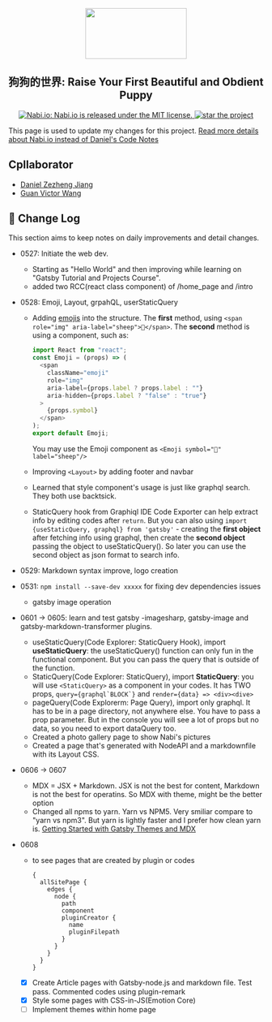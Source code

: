 <p align="center">
  <a href="https://nabi.io/">
    <img width="200" height="100" src="https://user-images.githubusercontent.com/35544956/83921374-35c9eb80-a74c-11ea-9964-077fdad5827d.png">
  </a>
</p>
<h2 align="center">
  狗狗的世界: Raise Your First Beautiful and Obdient Puppy 
</h2>

<p align="center">
  <a href="https://github.com/zjian107-su/nabi-io/blob/master/nabi-io/LICENSE">
    <img src="https://img.shields.io/github/license/zjian107-su/nabi-io?style=plastic" alt="Nabi.io: Nabi.io is released under the MIT license." />
  </a>
  <a href="https://github.com/zjian107-su/nabi-io">
    <img src="https://img.shields.io/github/stars/zjian107-su/nabi-io?logo=nabi&style=plastic" alt="star the project" />  
  </a>
</p>

This page is used to update my changes for this project. [Read more details about Nabi.io instead of Daniel's Code Notes](./nabi-io/README.md)

## **Cpllaborator**

- [Daniel Zezheng Jiang](https://github.com/zjian107-su)
- [Guan Victor Wang](https://github.com/ArchimedesAshes)

## 📝 **Change Log**

This section aims to keep notes on daily improvements and detail changes.

- 0527: Initiate the web dev.
  - Starting as "Hello World" and then improving while learning on "Gatsby Tutorial and Projects Course".
  - added two RCC(react class component) of /home_page and /intro
- 0528: Emoji, Layout, grpahQL, userStaticQuery

  - Adding [emojis](https://medium.com/@seanmcp/%EF%B8%8F-how-to-use-emojis-in-react-d23bbf608bf7) into the structure. The **first** method, using
    `<span role="img" aria-label="sheep">🐑</span>`. The **second** method is using a component, such as:

    ```javascript
    import React from "react";
    const Emoji = (props) => (
      <span
        className="emoji"
        role="img"
        aria-label={props.label ? props.label : ""}
        aria-hidden={props.label ? "false" : "true"}
      >
        {props.symbol}
      </span>
    );
    export default Emoji;
    ```

    You may use the Emoji component as `<Emoji symbol="🐑" label="sheep"/>`

  - Improving `<Layout>` by adding footer and navbar
  - Learned that style component's usage is just like graphql search. They both use backtsick.
  - StaticQuery hook from Graphiql IDE Code Exporter can help extract info by editing codes after `return`. But you can also using `import {useStaticQuery, graphql} from 'gatsby'` - creating the **first object** after fetching info using graphql, then create the **second object** passing the object to useStaticQuery(). So later you can use the second object as json format to search info.

- 0529: Markdown syntax improve, logo creation
- 0531: `npm install --save-dev xxxxx` for fixing dev dependencies issues
  - gatsby image operation
- 0601 -> 0605: learn and test gatsby -imagesharp, gatsby-image and gatsby-markdown-transformer plugins.
  - useStaticQuery(Code Explorer: StaticQuery Hook), import **useStaticQuery**: the useStaticQuery() function can only fun in the functional component. But you can pass the query that is outside of the function.
  - StaticQuery(Code Explorer: StaticQuery), import **StaticQuery**: you will use `<StaticQuery>` as a component in your codes. It has TWO props, `` query={graphql`BLOCK`} `` and `render={data} => <div><dive>`
  - pageQuery(Code Explorerm: Page Query), import only graphql. It has to be in a page directory, not anywhere else. You have to pass a prop parameter. But in the console you will see a lot of props but no data, so you need to export dataQuery too.
  - Created a photo gallery page to show Nabi's pictures
  - Created a page that's generated with NodeAPI and a markdownfile with its Layout CSS.
- 0606 -> 0607
  - MDX = JSX + Markdown. JSX is not the best for content, Markdown is not the best for operatins. So MDX with theme, might be the better option
  - Changed all npms to yarn. Yarn vs NPM5. Very smiliar compare to "yarn vs npm3". But yarn is lightly faster and I prefer how clean yarn is. [Getting Started with Gatsby Themes and MDX](https://www.gatsbyjs.org/blog/2019-02-26-getting-started-with-gatsby-themes/)
- 0608
  - to see pages that are created by plugin or codes
    ```
    {
      allSitePage {
        edges {
          node {
            path
            component
            pluginCreator {
              name
              pluginFilepath
            }
          }
        }
      }
    }
    ```
  - [x] Create Article pages with Gatsby-node.js and markdown file. Test pass. Commented codes using plugin-remark
  - [x] Style some pages with CSS-in-JS(Emotion Core)
  - [ ] Implement themes within home page
